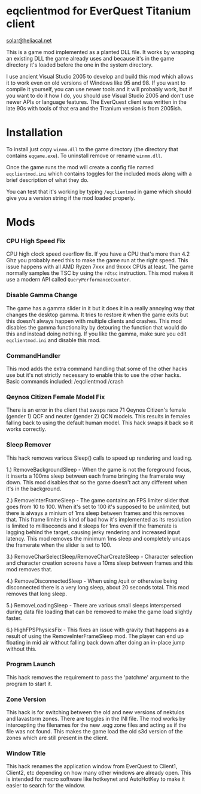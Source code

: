 # eqclientmod for EverQuest Titanium client
solar@heliacal.net

This is a game mod implemented as a planted DLL file.  It works by wrapping an existing DLL the game already uses and because it's in the game directory it's loaded before the one in the system directory.

I use ancient Visual Studio 2005 to develop and build this mod which allows it to work even on old versions of Windows like 95 and 98.  If you want to compile it yourself, you can use newer tools and it will probably work,
but if you want to do it how I do, you should use Visual Studio 2005 and don't use newer APIs or language features.  The EverQuest client was written in the late 90s with tools of that era and the Titanium version is from 2005ish.

# Installation
To install just copy `winmm.dll` to the game directory (the directory that contains `eqgame.exe`).
To uninstall remove or rename `winmm.dll`.

Once the game runs the mod will create a config file named `eqclientmod.ini` which contains toggles for the included mods along with a brief description of what they do.

You can test that it's working by typing `/eqclientmod` in game which should give you a version string if the mod loaded properly.

# Mods

### CPU High Speed Fix
CPU high clock speed overflow fix.  If you have a CPU that's more than 4.2 Ghz you probably need this to make the game run at the right speed.
This issue happens with all AMD Ryzen 7xxx and 9xxxx CPUs at least.  The game normally samples the TSC by using the `rdtsc` instruction.  This mod makes it use a modern API called `QueryPerformanceCounter`.

### Disable Gamma Change
The game has a gamma slider in it but it does it in a really annoying way that changes the desktop gamma.  It tries to restore it when the game exits but this doesn't always happen with multiple clients and crashes.
This mod disables the gamma functionality by detouring the function that would do this and instead doing nothing.  If you like the gamma, make sure you edit `eqclientmod.ini` and disable this mod.

### CommandHandler
This mod adds the extra command handling that some of the other hacks use but it's not strictly necessary to enable this to use the other hacks.  Basic commands included: /eqclientmod /crash

### Qeynos Citizen Female Model Fix
There is an error in the client that swaps race 71 Qeynos Citizen's female (gender 1) QCF and neuter (gender 2) QCN models.  This results in females falling back to using the default human model.
This hack swaps it back so it works correctly.

### Sleep Remover
This hack removes various Sleep() calls to speed up rendering and loading.

1.) RemoveBackgroundSleep - When the game is not the foreground focus, it inserts a 100ms sleep between each frame bringing the framerate way down.  This mod disables that so the game doesn't act any different when it's in the background.

2.) RemoveInterFrameSleep - The game contains an FPS limiter slider that goes from 10 to 100.  When it's set to 100 it's supposed to be unlimited, but there is always a minium of 1ms sleep between frames and this removes that.
This frame limiter is kind of bad how it's implemented as its resolution is limited to milliseconds and it sleeps for 1ms even if the framerate is lagging behind the target, causing jerky rendering and increased input latency.
This mod removes the minimum 1ms sleep and completely uncaps the framerate when the slider is set to 100.

3.) RemoveCharSelectSleep/RemoveCharCreateSleep - Character selection and character creation screens have a 10ms sleep between frames and this mod removes that.

4.) RemoveDisconnectedSleep - When using /quit or otherwise being disconnected there is a very long sleep, about 20 seconds total.  This mod removes that long sleep.

5.) RemoveLoadingSleep - There are various small sleeps interspersed during data file loading that can be removed to make the game load slightly faster.

6.) HighFPSPhysicsFix - This fixes an issue with gravity that happens as a result of using the RemoveInterFrameSleep mod.  The player can end up floating in mid air without falling back down after doing an in-place jump without this.

### Program Launch
This hack removes the requirement to pass the 'patchme' argument to the program to start it.

### Zone Version
This hack is for switching between the old and new versions of nektulos and lavastorm zones.  There are toggles in the INI file.  The mod works by intercepting the filenames for the new .eqg zone files and acting as if the file was not found.
This makes the game load the old s3d version of the zones which are still present in the client.

### Window Title
This hack renames the application window from EverQuest to Client1, Client2, etc depending on how many other windows are already open.  This is intended for macro software like hotkeynet and AutoHotKey to make it easier to search for the window.
